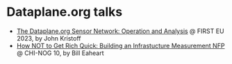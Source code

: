 # Dataplane.org talks

* [The Dataplane.org Sensor Network: Operation and Analysis](FIRSTEU23.dataplane.pdf) @ FIRST EU 2023, by John Kristoff
* [How NOT to Get Rich Quick: Building an Infrastucture Measurement NFP](CHINOG10.How-NOT-to-Get-Rich-Quick.pdf) @ CHI-NOG 10, by Bill Eaheart
